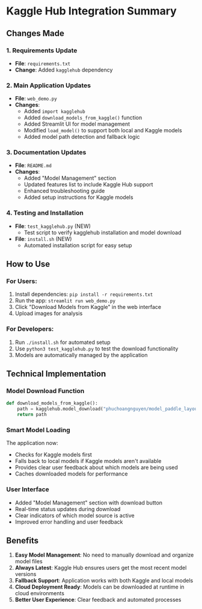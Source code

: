 # Kaggle Hub Integration Summary

## Changes Made

### 1. Requirements Update
- **File**: `requirements.txt`
- **Change**: Added `kagglehub` dependency

### 2. Main Application Updates
- **File**: `web_demo.py`
- **Changes**:
  - Added `import kagglehub`
  - Added `download_models_from_kaggle()` function
  - Added Streamlit UI for model management
  - Modified `load_model()` to support both local and Kaggle models
  - Added model path detection and fallback logic

### 3. Documentation Updates
- **File**: `README.md`
- **Changes**:
  - Added "Model Management" section
  - Updated features list to include Kaggle Hub support
  - Enhanced troubleshooting guide
  - Added setup instructions for Kaggle models

### 4. Testing and Installation
- **File**: `test_kagglehub.py` (NEW)
  - Test script to verify kagglehub installation and model download
- **File**: `install.sh` (NEW)
  - Automated installation script for easy setup

## How to Use

### For Users:
1. Install dependencies: `pip install -r requirements.txt`
2. Run the app: `streamlit run web_demo.py`
3. Click "Download Models from Kaggle" in the web interface
4. Upload images for analysis

### For Developers:
1. Run `./install.sh` for automated setup
2. Use `python3 test_kagglehub.py` to test the download functionality
3. Models are automatically managed by the application

## Technical Implementation

### Model Download Function
```python
def download_models_from_kaggle():
    path = kagglehub.model_download("phuchoangnguyen/model_paddle_layout_nhom_nhan/pyTorch/default")
    return path
```

### Smart Model Loading
The application now:
- Checks for Kaggle models first
- Falls back to local models if Kaggle models aren't available
- Provides clear user feedback about which models are being used
- Caches downloaded models for performance

### User Interface
- Added "Model Management" section with download button
- Real-time status updates during download
- Clear indicators of which model source is active
- Improved error handling and user feedback

## Benefits
1. **Easy Model Management**: No need to manually download and organize model files
2. **Always Latest**: Kaggle Hub ensures users get the most recent model versions
3. **Fallback Support**: Application works with both Kaggle and local models
4. **Cloud Deployment Ready**: Models can be downloaded at runtime in cloud environments
5. **Better User Experience**: Clear feedback and automated processes
